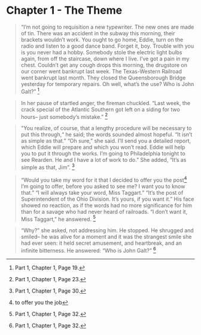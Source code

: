 # Chapter 1 - The Theme

> “I’m not going to requisition a new typewriter. The new ones are made of tin. There was an accident in the subway this morning, their brackets wouldn’t work. You ought to go home, Eddie, turn on the radio and listen to a good dance band. Forget it, boy. Trouble with you is you never had a hobby. Somebody stole the electric light bulbs again, from off the staircase, down where I live. I’ve got a pain in my chest. Couldn’t get any cough drops this morning, the drugstore on our corner went bankrupt last week. The Texas-Western Railroad went bankrupt last month. They closed the Queensborough Bridge yesterday for temporary repairs. Oh well, what’s the use? Who is John Galt?” [^1]

> In her pause of startled anger, the fireman chuckled. “Last week, the crack special of the Atlantic Southern got left on a siding for two hours– just somebody’s mistake.” [^2]

> "You realize, of course, that a lengthy procedure will be necessary to put this through,“ he said; the words sounded almost hopeful. “It isn’t as simple as that.”
“Oh sure,” she said. I’ll send you a detailed report, which Eddie will prepare and which you won’t read. Eddie will help you to put it through the works. I’m going to Philadelphia tonight to see Rearden. He and I have a lot of work to do.” She added, “It’s as simple as that, Jim”. [^3]

> “Would you take my word for it that I decided to offer you the post[^4] I’m going to offer, before you asked to see me? I want you to know that.”
“I will always take your word, Miss Taggart.”
“It’s the post of Superintendent of the Ohio Division. It’s yours, if you want it.”
His face showed no reaction, as if the words had no more significance for him than for a savage who had never heard of railroads.
“I don’t want it, Miss Taggart,” he answered. [^5]

> “Why?” she asked, not addressing him.
He stopped. He shrugged and smiled– he was alive for a moment and it was the strangest smile she had ever seen: it held secret amusement, and heartbreak, and an infinite bitterness. He answered: “Who is John Galt?” [^5]

[^1]: Part 1, Chapter 1, Page 19.

[^2]: Part 1, Chapter 1, Page 23.

[^3]: Part 1, Chapter 1, Page 30.

[^4]: to offer you the job

[^5]: Part 1, Chapter 1, Page 32.